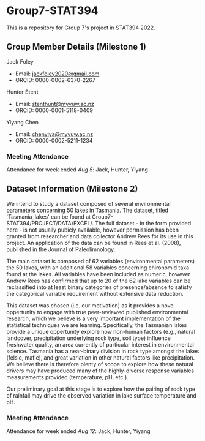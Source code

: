 # Group7-STAT394
This is a repository for Group 7's project in STAT394 2022.

## Group Member Details (Milestone 1)

Jack Foley 
  - Email: jackfoley2020@gmail.com
  - ORCID: 0000-0002-6370-2267
     
Hunter Stent 
  - Email: stenthunt@myvuw.ac.nz 
  - ORCID: 0000-0001-5118-0409

Yiyang Chen 
  - Email: chenyiya@myvuw.ac.nz
  - ORCID: 0000-0002-5211-1234

### Meeting Attendance 

Attendance for week ended *Aug 5*: Jack, Hunter, Yiyang

## Dataset Information (Milestone 2)

We intend to study a dataset composed of several environmental parameters concerning 50 lakes in Tasmania. The dataset, titled 'Tasmania_lakes' can be found at Group7-STAT394/PROJECT/DATA/EXCEL/. The full dataset - in the form provided here - is not usually pubicly available, however permission has been granted from researcher and data collector Andrew Rees for its use in this project. An application of the data can be found in Rees et al. (2008), published in the Journal of Paleolimnology. 

The main dataset is composed of 62 variables (environmental parameters) the 50 lakes, with an additional 58 variables concerning chironomid taxa found at the lakes. All variables have been included as numeric, however Andrew Rees has confirmed that up to 20 of the 62 lake variables can be reclassified into at least binary categories of presence/absence to satisfy the categorical variable requirement without extensive data reduction. 

This dataset was chosen (i.e. our motivation) as it provides a novel oppertunity to engage with true peer-reviewed published environmental research, which we believe is a very important implementation of the statistical techniques we are learning. Specifically, the Tasmanian lakes provide a unique oppertunity explore how non-human factors (e.g., natural landcover, precipitation underlying rock type, soil type) influence freshwater quality, an area currently of particular interest in environmental science. Tasmania has a near-binary division in rock type amongst the lakes (felsic, mafic), and great variation in other natural factors like precipitation. We believe there is therefore plenty of scope to explore how these natural drivers may have produced many of the highly-diverse response variables measurements provided (temperature, pH, etc.).

Our preliminary goal at this stage is to explore how the pairing of rock type of rainfall may drive the observed variation in lake surface temperature and pH. 

### Meeting Attendance 

Attendance for week ended *Aug 12*: Jack, Hunter, Yiyang

